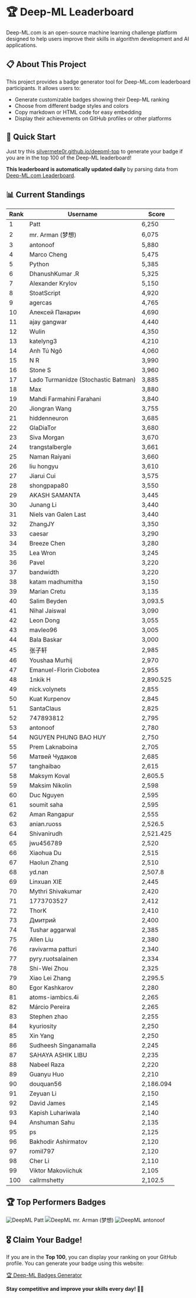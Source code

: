# 🏆 Deep-ML Leaderboard

Deep-ML.com is an open-source machine learning challenge platform designed to help users improve their skills in algorithm development and AI applications.  

## 📋 About This Project

This project provides a badge generator tool for Deep-ML.com leaderboard participants. It allows users to:
- Generate customizable badges showing their Deep-ML ranking
- Choose from different badge styles and colors
- Copy markdown or HTML code for easy embedding
- Display their achievements on GitHub profiles or other platforms

## 🚀 Quick Start

Just try this [silvermete0r.github.io/deepml-top](https://silvermete0r.github.io/deepml-top) to generate your badge if you are in the top 100 of the Deep-ML leaderboard!

**This leaderboard is automatically updated daily** by parsing data from [Deep-ML.com Leaderboard](https://www.deep-ml.com/leaderboard).  

## 📊 Current Standings  

<!-- LEADERBOARD_START -->
| Rank | Username | Score |
|------|---------|-------|
| 1 | Patt | 6,250 |
| 2 | mr. Arman (梦想) | 6,075 |
| 3 | antonoof | 5,880 |
| 4 | Marco Cheng | 5,475 |
| 5 | Python | 5,385 |
| 6 | DhanushKumar .R | 5,325 |
| 7 | Alexander Krylov | 5,150 |
| 8 | StoatScript | 4,920 |
| 9 | agercas | 4,765 |
| 10 | Алексей Панарин | 4,690 |
| 11 | ajay gangwar | 4,440 |
| 12 | Wulin | 4,350 |
| 13 | katelyng3 | 4,210 |
| 14 | Anh Tú Ngô | 4,060 |
| 15 | N R | 3,990 |
| 16 | Stone S | 3,960 |
| 17 | Lado Turmanidze (Stochastic Batman) | 3,885 |
| 18 | Max | 3,880 |
| 19 | Mahdi Farmahini Farahani | 3,840 |
| 20 | Jiongran Wang | 3,755 |
| 21 | hiddenneuron | 3,685 |
| 22 | GlaDiaTor | 3,680 |
| 23 | Siva Morgan | 3,670 |
| 24 | trangstalbergle | 3,661 |
| 25 | Naman Raiyani | 3,660 |
| 26 | liu hongyu | 3,610 |
| 27 | Jiarui Cui | 3,575 |
| 28 | shongpapa80 | 3,550 |
| 29 | AKASH SAMANTA | 3,445 |
| 30 | Junang Li | 3,440 |
| 31 | Niels van Galen Last | 3,440 |
| 32 | ZhangJY | 3,350 |
| 33 | caesar | 3,290 |
| 34 | Breeze Chen | 3,280 |
| 35 | Lea Wron | 3,245 |
| 36 | Pavel | 3,220 |
| 37 | bandwidth | 3,220 |
| 38 | katam madhumitha | 3,150 |
| 39 | Marian Cretu | 3,135 |
| 40 | Salim Beyden | 3,093.5 |
| 41 | Nihal Jaiswal | 3,090 |
| 42 | Leon Dong | 3,055 |
| 43 | mavleo96 | 3,005 |
| 44 | Bala Baskar | 3,000 |
| 45 | 张子轩 | 2,985 |
| 46 | Youshaa Murhij | 2,970 |
| 47 | Emanuel-Florin Ciobotea | 2,955 |
| 48 | 1nkik H | 2,890.525 |
| 49 | nick.volynets | 2,855 |
| 50 | Kuat Kurpenov | 2,845 |
| 51 | SantaClaus | 2,825 |
| 52 | 747893812 | 2,795 |
| 53 | antonoof | 2,780 |
| 54 | NGUYEN PHUNG BAO HUY | 2,750 |
| 55 | Prem Laknaboina | 2,705 |
| 56 | Матвей Чудаков | 2,685 |
| 57 | tanghaibao | 2,615 |
| 58 | Maksym Koval | 2,605.5 |
| 59 | Maksim Nikolin | 2,598 |
| 60 | Duc Nguyen | 2,595 |
| 61 | soumit saha | 2,595 |
| 62 | Aman Rangapur | 2,555 |
| 63 | anian.ruoss | 2,526.5 |
| 64 | Shivanirudh | 2,521.425 |
| 65 | jwu456789 | 2,520 |
| 66 | Xiaohua Du | 2,515 |
| 67 | Haolun Zhang | 2,510 |
| 68 | yd.nan | 2,507.8 |
| 69 | Linxuan XIE | 2,445 |
| 70 | Mythri Shivakumar | 2,420 |
| 71 | 1773703527 | 2,412 |
| 72 | ThorK | 2,410 |
| 73 | Дмитрий | 2,400 |
| 74 | Tushar aggarwal | 2,385 |
| 75 | Allen Liu | 2,380 |
| 76 | ravivarma patturi | 2,340 |
| 77 | pyry.ruotsalainen | 2,334 |
| 78 | Shi-Wei Zhou | 2,325 |
| 79 | Xiao Lei Zhang | 2,295.5 |
| 80 | Egor Kashkarov | 2,280 |
| 81 | atoms-iambics.4i | 2,265 |
| 82 | Márcio Pereira | 2,265 |
| 83 | Stephen zhao | 2,255 |
| 84 | kyuriosity | 2,250 |
| 85 | Xin Yang | 2,250 |
| 86 | Sudheesh Singanamalla | 2,245 |
| 87 | SAHAYA ASHIK LIBU | 2,235 |
| 88 | Nabeel Raza | 2,220 |
| 89 | Guanyu Huo | 2,210 |
| 90 | douquan56 | 2,186.094 |
| 91 | Zeyuan Li | 2,150 |
| 92 | David James | 2,145 |
| 93 | Kapish Luhariwala | 2,140 |
| 94 | Anshuman Sahu | 2,135 |
| 95 | ps | 2,125 |
| 96 | Bakhodir Ashirmatov | 2,120 |
| 97 | romil797 | 2,120 |
| 98 | Cher Li | 2,110 |
| 99 | Viktor Makoviichuk | 2,105 |
| 100 | callrmshetty | 2,102.5 |
<!-- LEADERBOARD_END -->

## 🏆 Top Performers Badges

<!-- BADGES_START -->
![DeepML Patt](https://img.shields.io/badge/dynamic/json?url=https%3A%2F%2Fraw.githubusercontent.com%2Fsilvermete0r%2Fdeepml-top%2Fmain%2Fbadges.json&query=%24.4b6dd077a50c0d50b43cc8120a91ccd7.label&prefix=Rank%20&style=for-the-badge&label=%F0%9F%9A%80%20DeepML&color=blue&link=https%3A%2F%2Fwww.deep-ml.com%2Fleaderboard)
![DeepML mr. Arman (梦想)](https://img.shields.io/badge/dynamic/json?url=https%3A%2F%2Fraw.githubusercontent.com%2Fsilvermete0r%2Fdeepml-top%2Fmain%2Fbadges.json&query=%24.1247b1b5b9cd95e98d7ff7438207406f.label&prefix=Rank%20&style=for-the-badge&label=%F0%9F%9A%80%20DeepML&color=blue&link=https%3A%2F%2Fwww.deep-ml.com%2Fleaderboard)
![DeepML antonoof](https://img.shields.io/badge/dynamic/json?url=https%3A%2F%2Fraw.githubusercontent.com%2Fsilvermete0r%2Fdeepml-top%2Fmain%2Fbadges.json&query=%24.45f9607a6e1850d180a9c15bb6bbf5b0.label&prefix=Rank%20&style=for-the-badge&label=%F0%9F%9A%80%20DeepML&color=blue&link=https%3A%2F%2Fwww.deep-ml.com%2Fleaderboard)
<!-- BADGES_END -->

## 🎖 Claim Your Badge!  

If you are in the **Top 100**, you can display your ranking on your GitHub profile. You can generate your badge using this website:

[🏆 Deep-ML Badges Generator](https://silvermete0r.github.io/deepml-top/)

**Stay competitive and improve your skills every day! 🚀🔥**